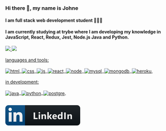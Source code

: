 ### Hi there 👋, my name is Johne
#### I am full stack web development student 🧑🏾‍🎓
#### I am currently studying at trybe where I am developing my knowledge in JavaScript, React, Redux, Jest, Node.js Java and Python.
  
 <div style="display: inline_block">
  <a href="https://github.com/johnealves">
  <img height="180em" src="https://github-readme-stats.vercel.app/api?username=johnealves&show_icons=true&theme=radical&include_all_commits=true&count_private=true"/>
  <img height="180em" src="https://github-readme-stats.vercel.app/api/top-langs/?username=johnealves&layout=compact&langs_count=7&theme=radical"/>
</div>
<div style="display: inline_block"><br>
  languages and tools:<br><br>
  <img align="center" alt="html" height="40" width="40" src="https://icongr.am/devicon/html5-original.svg?size=128&color=000000">&nbsp;   
  <img align="center" alt="css" height="40" width="40" src="https://icongr.am/devicon/css3-original.svg?size=128&color=000000">&nbsp;
  <img align="center" alt="js" height="40" width="40" src="https://icongr.am/devicon/javascript-original.svg?size=128&color=000000">&nbsp;
  <img align="center" alt="react" height="40" width="40" src="https://icongr.am/devicon/react-original.svg?size=148&color=000000">&nbsp;
  <img align="center" alt="node" height="40" width="40" src="https://icongr.am/devicon/nodejs-original.svg?size=148&color=000000">&nbsp;
  <img align="center" alt="mysql" height="40" width="40" src="https://icongr.am/devicon/mysql-original-wordmark.svg?size=128&color=currentColor">&nbsp;
  <img align="center" alt="mongodb" height="40" width="40" src="https://icongr.am/devicon/mongodb-original-wordmark.svg?size=128&color=currentColor">&nbsp;
  <img align="center" alt="heroku" height="40" width="40" src="https://icongr.am/devicon/heroku-original-wordmark.svg?size=128&color=currentColor">&nbsp;
</div>
  
<div style="display: inline_block"><br>
  in development:<br><br>
  <img align="center" alt="java" height="40" width="40" src="https://icongr.am/devicon/java-original-wordmark.svg?size=148&color=currentColor">&nbsp;   
  <img align="center" alt="python" height="40" width="40" src="https://icongr.am/devicon/python-original.svg?size=148&color=currentColor">&nbsp;
  <img align="center" alt="postgre" height="40" width="40" src="https://icongr.am/devicon/postgresql-original-wordmark.svg?size=148&color=currentColor">&nbsp; 
</div>
  
##
   
<div> 
  <a href="https://www.linkedin.com/in/johne-alves/" target="_blanck">
  <img src="https://raw.githubusercontent.com/MikeCodesDotNET/ColoredBadges/master/svg/social/linkedin.svg" target="_blank" alt="HTML" style="vertical-align:top          margin:6px 4px">
  </a>
</div>
 
